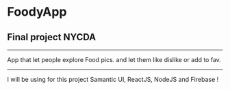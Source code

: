 # FoodyApp
## Final project NYCDA
________________________________________________________

App that let people explore Food pics. and let them like dislike or add to fav. 

________________________________________________________

I will be using for this project Samantic UI, ReactJS, NodeJS and Firebase !
